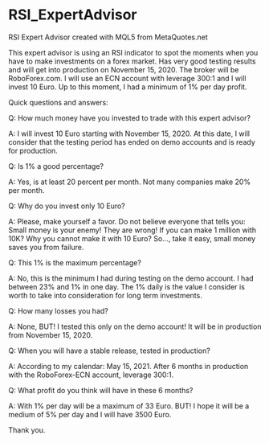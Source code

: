 # RSI_ExpertAdvisor
RSI Expert Advisor created with MQL5 from MetaQuotes.net

This expert advisor is using an RSI indicator to spot the moments when you have to make investments on a forex market.
Has very good testing results and will get into production on November 15, 2020.
The broker will be RoboForex.com.
I will use an ECN account with leverage 300:1 and I will invest 10 Euro.
Up to this moment, I had a minimum of 1% per day profit.

Quick questions and answers:

Q: How much money have you invested to trade with this expert advisor?

A: I will invest 10 Euro starting with November 15, 2020. At this date, I will consider that the testing period has ended on demo accounts and is ready for production.

Q: Is 1% a good percentage?

A: Yes, is at least 20 percent per month. Not many companies make 20% per month.

Q: Why do you invest only 10 Euro?

A: Please, make yourself a favor.
Do not believe everyone that tells you: Small money is your enemy!
They are wrong!
If you can make 1 million with 10K? 
Why you cannot make it with 10 Euro?
So..., take it easy, small money saves you from failure.

Q: This 1% is the maximum percentage?

A: No, this is the minimum I had during testing on the demo account.
I had between 23% and 1% in one day.
The 1% daily is the value I consider is worth to take into consideration for long term investments.

Q: How many losses you had?

A: None, BUT! I tested this only on the demo account! It will be in production from November 15, 2020.

Q: When you will have a stable release, tested in production?

A: According to my calendar: May 15, 2021. After 6 months in production with the RoboForex-ECN account, leverage 300:1.

Q: What profit do you think will have in these 6 months?

A: With 1% per day will be a maximum of 33 Euro.
BUT! I hope it will be a medium of 5% per day and I will have 3500 Euro.

Thank you.
